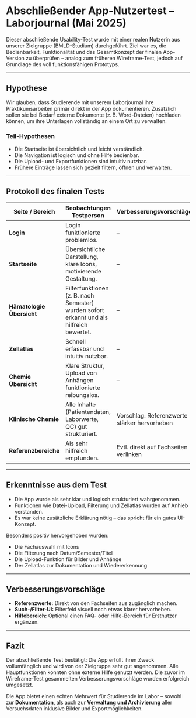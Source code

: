 # Abschließender App-Nutzertest – Laborjournal (Mai 2025)

Dieser abschließende Usability-Test wurde mit einer realen Nutzerin aus unserer Zielgruppe (BMLD-Studium) durchgeführt. Ziel war es, die Bedienbarkeit, Funktionalität und das Gesamtkonzept der finalen App-Version zu überprüfen – analog zum früheren Wireframe-Test, jedoch auf Grundlage des voll funktionsfähigen Prototyps.

---

## Hypothese

Wir glauben, dass Studierende mit unserem Laborjournal ihre Praktikumsarbeiten primär direkt in der App dokumentieren. Zusätzlich sollen sie bei Bedarf externe Dokumente (z. B. Word-Dateien) hochladen können, um ihre Unterlagen vollständig an einem Ort zu verwalten.

### Teil-Hypothesen

- Die Startseite ist übersichtlich und leicht verständlich.
- Die Navigation ist logisch und ohne Hilfe bedienbar.
- Die Upload- und Exportfunktionen sind intuitiv nutzbar.
- Frühere Einträge lassen sich gezielt filtern, öffnen und verwalten.

---

## Protokoll des finalen Tests

| Seite / Bereich             | Beobachtungen Testperson | Verbesserungsvorschläge |
|-----------------------------|--------------------------|--------------------------|
| **Login**                   | Login funktionierte problemlos. | – |
| **Startseite**              | Übersichtliche Darstellung, klare Icons, motivierende Gestaltung. | – |
| **Hämatologie Übersicht**   | Filterfunktionen (z. B. nach Semester) wurden sofort erkannt und als hilfreich bewertet. | – |
| **Zellatlas**               | Schnell erfassbar und intuitiv nutzbar. | – |
| **Chemie Übersicht**        | Klare Struktur, Upload von Anhängen funktionierte reibungslos. | – |
| **Klinische Chemie**        | Alle Inhalte (Patientendaten, Laborwerte, QC) gut strukturiert. | Vorschlag: Referenzwerte stärker hervorheben |
| **Referenzbereiche**        | Als sehr hilfreich empfunden. | Evtl. direkt auf Fachseiten verlinken |

---

## Erkenntnisse aus dem Test

- Die App wurde als sehr klar und logisch strukturiert wahrgenommen.
- Funktionen wie Datei-Upload, Filterung und Zellatlas wurden auf Anhieb verstanden.
- Es war keine zusätzliche Erklärung nötig – das spricht für ein gutes UI-Konzept.

Besonders positiv hervorgehoben wurden:
- Die Fachauswahl mit Icons
- Die Filterung nach Datum/Semester/Titel
- Die Upload-Funktion für Bilder und Anhänge
- Der Zellatlas zur Dokumentation und Wiedererkennung

---

## Verbesserungsvorschläge

- **Referenzwerte:** Direkt von den Fachseiten aus zugänglich machen.
- **Such-/Filter-UI:** Filterfeld visuell noch etwas klarer hervorheben.
- **Hilfebereich:** Optional einen FAQ- oder Hilfe-Bereich für Erstnutzer ergänzen.

---

## Fazit

Der abschließende Test bestätigt: Die App erfüllt ihren Zweck vollumfänglich und wird von der Zielgruppe sehr gut angenommen. Alle Hauptfunktionen konnten ohne externe Hilfe genutzt werden. Die zuvor im Wireframe-Test gesammelten Verbesserungsvorschläge wurden erfolgreich umgesetzt.

Die App bietet einen echten Mehrwert für Studierende im Labor – sowohl zur **Dokumentation**, als auch zur **Verwaltung und Archivierung** aller Versuchsdaten inklusive Bilder und Exportmöglichkeiten.
